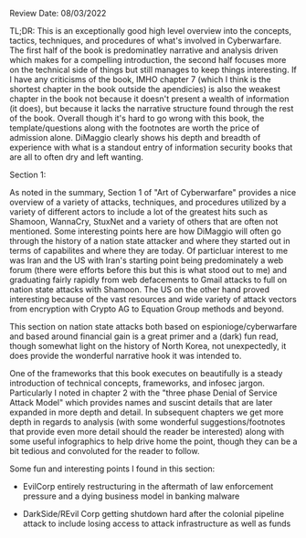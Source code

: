 Review Date: 08/03/2022

TL;DR: This is an exceptionally good high level overview into the concepts, tactics, techniques, and procedures of what's involved in Cyberwarfare.  The first half of the book is predominatley narrative and analysis driven which makes for a compelling introduction, the second half focuses more on the technical side of things but still manages to keep things interesting.  If I have any criticisms of the book, IMHO chapter 7 (which I think is the shortest chapter in the book outside the apendicies) is also the weakest chapter in the book not because it doesn't present a wealth of information (it does), but because it lacks the narrative structure found through the rest of the book.  Overall though it's hard to go wrong with this book, the template/questions along with the footnotes are worth the price of admission alone.  DiMaggio clearly shows his depth and breadth of experience with what is a standout entry of information security books that are all to often dry and left wanting.  


Section 1:

As noted in the summary, Section 1 of "Art of Cyberwarfare" provides a nice overview of a variety of attacks, techniques, and procedures utilized by a variety of different actors to include a lot of the greatest hits such as Shamoon, WannaCry, StuxNet and a variety of others that are often not mentioned.  Some interesting points here are how DiMaggio will often go through the history of a nation state attacker and where they started out in terms of capabilites and where they are today.  Of particluar interest to me was Iran and the US with Iran's starting point being predominately a web forum (there were efforts before this but this is what stood out to me) and graduating fairly rapidly from web defacements to Gmail attacks to full on nation state attacks with Shamoon.  The US on the other hand proved interesting because of the vast resources and wide variety of attack vectors from encryption with Crypto AG to Equation Group methods and beyond. 

This section on nation state attacks both based on espionioge/cyberwarfare and based around financial gain is a great primer and a (dark) fun read, though somewhat light on the history of North Korea, not unexpectedly, it does provide the wonderful narrative hook it was intended to.

One of the frameworks that this book executes on beautifully is a steady introduction of technical concepts, frameworks, and infosec jargon.  Particularly I noted in chapter 2 with the "three phase Denial of Service Attack Model" which provides names and suscint details that are later expanded in more depth and detail.  In subsequent chapters we get more depth in regards to analysis (with some wonderful suggestions/footnotes that provide even more detail should the reader be interested) along with some useful infographics to help drive home the point, though they can be a bit tedious and convoluted for the reader to follow.  

Some fun and interesting points I found in this section:

-  EvilCorp entirely restructuring in the aftermath of law enforcement pressure and a dying business model in banking malware

-  DarkSide/REvil Corp getting shutdown hard after the colonial pipeline attack to include losing access to attack infrastructure as well as funds
